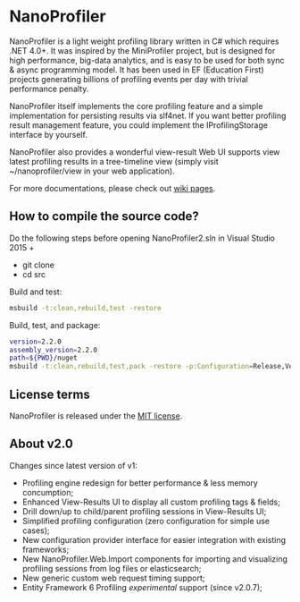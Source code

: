 NanoProfiler
============

NanoProfiler is a light weight profiling library written in C# which requires .NET 4.0+. It was inspired by the MiniProfiler project, but is designed for high performance, big-data analytics, and is easy to be used for both sync & async programming model. It has been used in EF (Education First) projects generating billions of profiling events per day with trivial performance penalty.

NanoProfiler itself implements the core profiling feature and a simple implementation for persisting results via slf4net. If you want better profiling result management feature, you could implement the IProfilingStorage interface by yourself.

NanoProfiler also provides a wonderful view-result Web UI supports view latest profiling results in a tree-timeline view (simply visit ~/nanoprofiler/view in your web application). 

For more documentations, please check out [wiki pages](https://github.com/ef-labs/nanoprofiler/wiki).

How to compile the source code?
-------------------------------
Do the following steps before opening NanoProfiler2.sln in Visual Studio 2015 +

- git clone
- cd src

Build and test:

```bash
msbuild -t:clean,rebuild,test -restore
```

Build, test, and package:

```bash
version=2.2.0
assembly_version=2.2.0
path=${PWD}/nuget
msbuild -t:clean,rebuild,test,pack -restore -p:Configuration=Release,Version=${version},AssemblyVersion=${assembly_version},PackageOutputPath=${path}
```

License terms
-------------
NanoProfiler is released under the [MIT license](http://englishtown.mit-license.org).

About v2.0
----------

Changes since latest version of v1:

- Profiling engine redesign for better performance & less memory concumption;
- Enhanced View-Results UI to display all custom profiling tags & fields;
- Drill down/up to child/parent profiling sessions in View-Results UI;
- Simplified profiling configuration (zero configuration for simple use cases);
- New configuration provider interface for easier integration with existing frameworks;
- New NanoProfiler.Web.Import components for importing and visualizing profiling sessions from log files or elasticsearch;
- New generic custom web request timing support;
- Entity Framework 6 Profiling *experimental* support (since v2.0.7);
